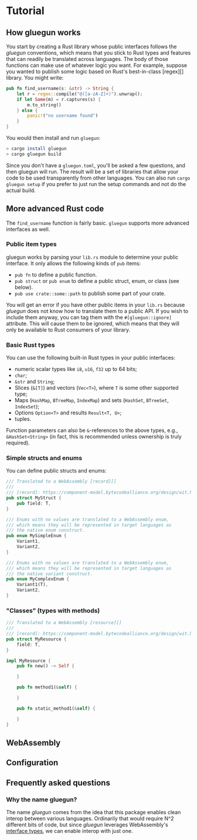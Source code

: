 # Tutorial

## How gluegun works

You start by creating a Rust library whose public interfaces follows the *gluegun* conventions, which means that you stick to Rust types and features that can readily be translated across languages. The body of those functions can make use of whatever logic you want. For example, suppose you wanted to publish some logic based on Rust's best-in-class [regex][] library. You might write:

```rust
pub fn find_username(s: &str) -> String {
    let r = regex::compile("@([a-zA-Z]+)").unwrap();
    if let Some(m) = r.captures(s) {
        m.to_string()
    } else {
        panic!("no username found")
    }
}
```

You would then install and run `gluegun`:

```bash
> cargo install gluegun
> cargo gluegun build
```

Since you don't have a `gluegun.toml`, you'll be asked a few questions, and then gluegun will run. The result will be a set of libraries that allow your code to be used transparently from other languages. You can also run `cargo gluegun setup` if you prefer to just run the setup commands and not do the actual build.

## More advanced Rust code

The `find_username` function is fairly basic. `gluegun` supports more advanced interfaces as well.

### Public item types

gluegun works by parsing your `lib.rs` module to determine your public interface. It only allows the following kinds of `pub` items:

* `pub fn` to define a public function.
* `pub struct` or `pub enum` to define a public struct, enum, or class (see below).
* `pub use crate::some::path` to publish some part of your crate.

You will get an error if you have other public items in your `lib.rs` because *gluegun* does not know how to translate them to a public API. If you wish to include them anyway, you can tag them with the `#[gluegun::ignore]` attribute. This will cause them to be ignored, which means that they will only be available to Rust consumers of your library.

### Basic Rust types

You can use the following built-in Rust types in your public interfaces:

* numeric scalar types like `i8`, `u16`, `f32` up to 64 bits;
* `char`;
* `&str` and `String`;
* Slices (`&[T]`) and vectors (`Vec<T>`), where `T` is some other supported type;
* Maps (`HashMap`, `BTreeMap`, `IndexMap`) and sets (`HashSet`, `BTreeSet`, `IndexSet`);
* Options `Option<T>` and results `Result<T, U>`;
* tuples.

Function parameters can also be `&`-references to the above types, e.g., `&HashSet<String>`
(in fact, this is recommended unless ownership is truly required).

### Simple structs and enums

You can define public structs and enums:

```rust
/// Translated to a WebAssembly [record][]
/// 
/// [record]: https://component-model.bytecodealliance.org/design/wit.html#records
pub struct MyStruct {
    pub field: T,
}

/// Enums with no values are translated to a WebAssembly enum,
/// which means they will be represented in target languages as
/// the native enum construct.
pub enum MySimpleEnum {
    Variant1,
    Variant2,
}

/// Enums with no values are translated to a WebAssembly enum,
/// which means they will be represented in target languages as
/// the native variant construct.
pub enum MyComplexEnum {
    Variant1(T),
    Variant2,
}
```

### "Classes" (types with methods)

```rust
/// Translated to a WebAssembly [resource][]
/// 
/// [record]: https://component-model.bytecodealliance.org/design/wit.html#records
pub struct MyResource {
    field: T,
}

impl MyResource {
    pub fn new() -> Self {

    }

    pub fn method1(&self) {

    }

    pub fn static_method1(&self) {

    }
}
```

## WebAssembly

## Configuration

## Frequently asked questions

### Why the name gluegun?

The name *gluegun* comes from the idea that this package enables clean interop between various languages. Ordinarily that would require N^2 different bits of code, but since *gluegun* leverages WebAssembly's [interface types][wit], we can enable interop with just one.

[wit]: https://component-model.bytecodealliance.org/design/wit.html
